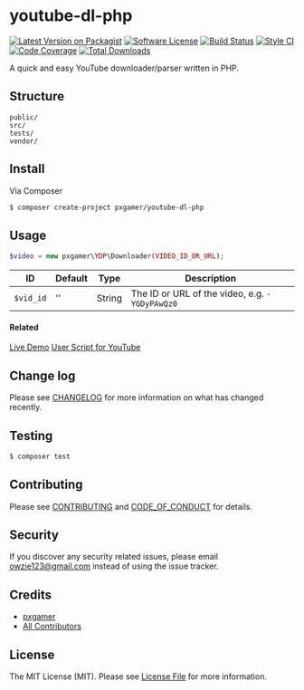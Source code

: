 # youtube-dl-php

[![Latest Version on Packagist][ico-version]][link-packagist]
[![Software License][ico-license]](LICENSE.md)
[![Build Status][ico-travis]][link-travis]
[![Style CI][ico-styleci]][link-styleci]
[![Code Coverage][ico-code-quality]][link-code-quality]
[![Total Downloads][ico-downloads]][link-downloads]

A quick and easy YouTube downloader/parser written in PHP.

## Structure

```
public/
src/
tests/
vendor/
```

## Install

Via Composer

``` bash
$ composer create-project pxgamer/youtube-dl-php
```

## Usage

```php
$video = new pxgamer\YDP\Downloader(VIDEO_ID_OR_URL);
```

ID          | Default | Type    | Description
----------- | ------- | ------- | ------------
`$vid_id`   | ''      | String  | The ID or URL of the video, e.g. `-YGDyPAwQz0`

#### Related

[Live Demo](https://youtube-dl-php.pxgamer.xyz)
[User Script for YouTube](https://greasyfork.org/en/scripts/23560)

## Change log

Please see [CHANGELOG](CHANGELOG.md) for more information on what has changed recently.

## Testing

``` bash
$ composer test
```

## Contributing

Please see [CONTRIBUTING](CONTRIBUTING.md) and [CODE_OF_CONDUCT](CODE_OF_CONDUCT.md) for details.

## Security

If you discover any security related issues, please email owzie123@gmail.com instead of using the issue tracker.

## Credits

- [pxgamer][link-author]
- [All Contributors][link-contributors]

## License

The MIT License (MIT). Please see [License File](LICENSE.md) for more information.

[ico-version]: https://img.shields.io/packagist/v/pxgamer/youtube-dl-php.svg?style=flat-square
[ico-license]: https://img.shields.io/badge/license-MIT-brightgreen.svg?style=flat-square
[ico-travis]: https://img.shields.io/travis/pxgamer/youtube-dl-php/master.svg?style=flat-square
[ico-styleci]: https://styleci.io/repos/69379142/shield
[ico-code-quality]: https://img.shields.io/codecov/c/github/pxgamer/youtube-dl-php.svg?style=flat-square
[ico-downloads]: https://img.shields.io/packagist/dt/pxgamer/youtube-dl-php.svg?style=flat-square

[link-packagist]: https://packagist.org/packages/pxgamer/youtube-dl-php
[link-travis]: https://travis-ci.org/pxgamer/youtube-dl-php
[link-styleci]: https://styleci.io/repos/69379142
[link-code-quality]: https://codecov.io/gh/pxgamer/youtube-dl-php
[link-downloads]: https://packagist.org/packages/pxgamer/youtube-dl-php
[link-author]: https://github.com/pxgamer
[link-contributors]: ../../contributors
